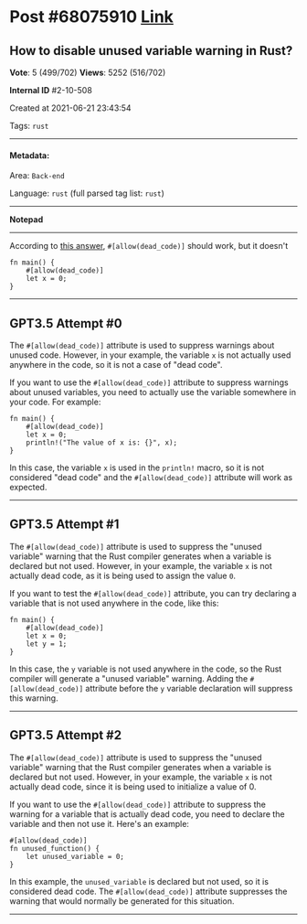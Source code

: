 
# Post \#68075910 [Link](https://stackoverflow.com/questions/68075910/)

## How to disable unused variable warning in Rust?

**Vote**: 5 (499/702) **Views**: 5252 (516/702) 

**Internal ID** \#2-10-508

Created at 2021-06-21 23:43:54

Tags: `rust`

----------

#### Metadata:

Area: `Back-end`

Language: `rust` (full parsed tag list: `rust`)

----------

**Notepad**


----------

According to [this answer](https://stackoverflow.com/a/25877389/10116440), `#[allow(dead_code)]` should work, but it doesn't
```
fn main() {
    #[allow(dead_code)]
    let x = 0;
}
```



----------
        
## GPT3.5 Attempt \#0

The `#[allow(dead_code)]` attribute is used to suppress warnings about unused code. However, in your example, the variable `x` is not actually used anywhere in the code, so it is not a case of "dead code". 

If you want to use the `#[allow(dead_code)]` attribute to suppress warnings about unused variables, you need to actually use the variable somewhere in your code. For example:

```
fn main() {
    #[allow(dead_code)]
    let x = 0;
    println!("The value of x is: {}", x);
}
```

In this case, the variable `x` is used in the `println!` macro, so it is not considered "dead code" and the `#[allow(dead_code)]` attribute will work as expected.

--------

## GPT3.5 Attempt \#1

The `#[allow(dead_code)]` attribute is used to suppress the "unused variable" warning that the Rust compiler generates when a variable is declared but not used. However, in your example, the variable `x` is not actually dead code, as it is being used to assign the value `0`. 

If you want to test the `#[allow(dead_code)]` attribute, you can try declaring a variable that is not used anywhere in the code, like this:

```
fn main() {
    #[allow(dead_code)]
    let x = 0;
    let y = 1;
}
```

In this case, the `y` variable is not used anywhere in the code, so the Rust compiler will generate a "unused variable" warning. Adding the `#[allow(dead_code)]` attribute before the `y` variable declaration will suppress this warning.

--------

## GPT3.5 Attempt \#2

The `#[allow(dead_code)]` attribute is used to suppress the "unused variable" warning that the Rust compiler generates when a variable is declared but not used. However, in your example, the variable `x` is not actually dead code, since it is being used to initialize a value of 0. 

If you want to use the `#[allow(dead_code)]` attribute to suppress the warning for a variable that is actually dead code, you need to declare the variable and then not use it. Here's an example:

```
#[allow(dead_code)]
fn unused_function() {
    let unused_variable = 0;
}
```

In this example, the `unused_variable` is declared but not used, so it is considered dead code. The `#[allow(dead_code)]` attribute suppresses the warning that would normally be generated for this situation.

--------
